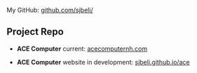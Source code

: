 

My GitHub: [github.com/sjbeli/](https://github.com/sjbeli/)

## Project Repo


-   **ACE Computer** current: [acecomputernh.com](https://acecomputernh.com/ "Current ACE Computer website")


-   **ACE Computer** website in development: [sjbeli.github.io/ace](https://sjbeli.github.io/ace/ "ACE Computer website in development")

